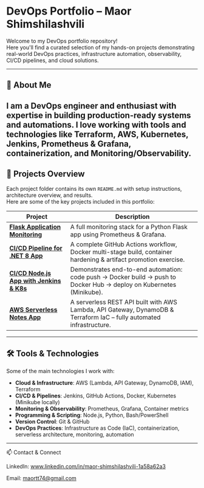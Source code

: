 # DevOps Portfolio – Maor Shimshilashvili

Welcome to my DevOps portfolio repository!  
Here you'll find a curated selection of my hands-on projects demonstrating real-world DevOps practices, infrastructure automation, observability, CI/CD pipelines, and cloud solutions.

---

## 🎯 About Me  
I am a DevOps engineer and enthusiast with expertise in building production-ready systems and automations. I love working with tools and technologies like Terraform, AWS, Kubernetes, Jenkins, Prometheus & Grafana, containerization, and Monitoring/Observability.  
---

## 📂 Projects Overview  
Each project folder contains its own `README.md` with setup instructions, architecture overview, and results.  
Here are some of the key projects included in this portfolio:

| Project | Description |
|---------|-------------|
| **[Flask Application Monitoring](./Monitoring-Flask)** | A full monitoring stack for a Python Flask app using Prometheus & Grafana. |
| **[CI/CD Pipeline for .NET 8 App](./HelloWorldApp-GitHub-Actions-DotNet)** | A complete GitHub Actions workflow, Docker multi-stage build, container hardening & artifact promotion exercise. |
| **[CI/CD Node.js App with Jenkins & K8s](./ci-cd-app)** | Demonstrates end-to-end automation: code push → Docker build → push to Docker Hub → deploy on Kubernetes (Minikube). |
| **[AWS Serverless Notes App](./aws-serverless-notes-app)** | A serverless REST API built with AWS Lambda, API Gateway, DynamoDB & Terraform IaC – fully automated infrastructure. |

---

## 🛠 Tools & Technologies  
Some of the main technologies I work with:

- **Cloud & Infrastructure**: AWS (Lambda, API Gateway, DynamoDB, IAM), Terraform  
- **CI/CD & Pipelines**: Jenkins, GitHub Actions, Docker, Kubernetes (Minikube locally)  
- **Monitoring & Observability**: Prometheus, Grafana, Container metrics  
- **Programming & Scripting**: Node.js, Python, Bash/PowerShell  
- **Version Control**: Git & GitHub  
- **DevOps Practices**: Infrastructure as Code (IaC), containerization, serverless architecture, monitoring, automation  

---

📫 Contact & Connect

LinkedIn: www.linkedin.com/in/maor-shimshilashvili-1a58a62a3

Email: maortt74@gmail.com